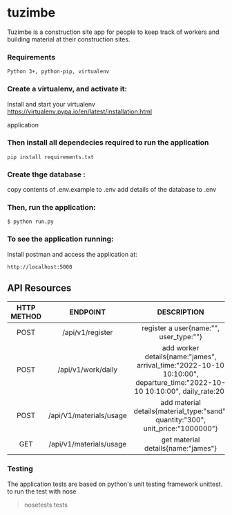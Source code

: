 # tuzimbe
Tuzimbe is a construction site app for people to keep track of workers and building material at their construction sites.

### Requirements
`Python 3+, python-pip, virtualenv`

### Create a virtualenv, and activate it:
Install and start your virtualenv
https://virtualenv.pypa.io/en/latest/installation.html

application

### Then install all dependecies required to run the application

```
pip install requirements.txt
```
### Create thge database :
copy contents of .env.example to .env
add details of the database to .env
### Then, run the application:
```
$ python run.py
```
### To see the application running:
Install postman and access the application at:

```
http://localhost:5000
```


## API Resources
| HTTP METHOD | ENDPOINT | DESCRIPTION |
|:-----------:| :---: | :---: |
|    POST     | /api/v1/register | register a user{name:"", user_type:""}
|    POST     | /api/v1/work/daily | add worker details{name:"james", arrival_time:"2022-10-10 10:10:00", departure_time:"2022-10-10 10:10:00", daily_rate:20}
|    POST     | /api/V1/materials/usage| add material details{material_type:"sand", quantity:"300", unit_price:"1000000"}
|    GET     | /api/v1/materials/usage| get material details{name:"james"}


### Testing
The application tests are based on python's unit testing framework unittest. to run the test with nose

> nosetests tests
